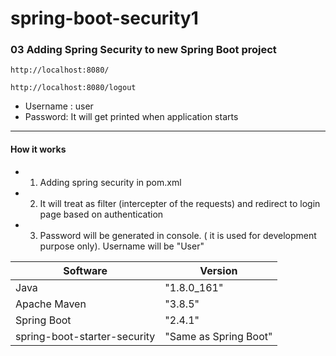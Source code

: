 ﻿# spring-boot-security1

### 03 Adding Spring Security to new Spring Boot project

```
http://localhost:8080/
```

```
http://localhost:8080/logout
```

- Username : user
- Password: It will get printed when application starts

---

#### How it works

- 01. Adding spring security in pom.xml
- 02. It will treat as filter (intercepter of the requests) and redirect to login page based on authentication
- 03. Password will be generated in console. ( it is used for development purpose only). Username will be "User"


| Software                      | Version                |
| ------                        | ------                 |
| Java                          |  "1.8.0_161"           |
| Apache Maven                  |  "3.8.5"               |
| Spring Boot                   |  "2.4.1"               |
| spring-boot-starter-security  |  "Same as Spring Boot" |
